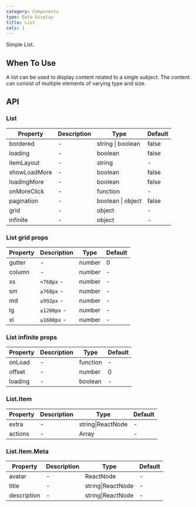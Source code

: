 ```yaml
---
category: Components
type: Data Display
title: List 
cols: 1
---
```


Simple List.

## When To Use

A list can be used to display content related to a single subject. The content can consist of multiple elements of varying type and size.

## API

### List

| Property     | Description           | Type     | Default       |
|----------|----------------|----------|--------------|
| bordered | - | string \| boolean   |  false  |
| loading | -| boolean   |  false  |
| itemLayout | - | string |  -  |
| showLoadMore    | -| boolean   |  false  |
| loadingMore  | - | boolean   |  false  |
| onMoreClick    | -| function   | - |
| pagination | - | boolean \| object   |  false  |
| grid | - | object   |  -  |
| infinite | - | object   |  -  |

### List grid props
| Property     | Description           | Type     | Default       |
---------|-------------|------|---------
| gutter | - | number | 0 |
| column | - | number | - |
| xs | `<768px` - | number   |  -  |
| sm | `≥768px` - | number   |  -  |
| md | `≥992px` - | number   |  -  |
| lg | `≥1200px` - | number   |  -  |
| xl | `≥1600px` - | number   |  -  |

### List infinite props
| Property     | Description           | Type     | Default       |
---------|-------------|------|---------
| onLoad | - | function | - |
| offset | - | number | 0 |
| loading | - | boolean   |  -  |

### List.Item

| Property     | Description           | Type     | Default       |
---------|-------------|------|---------
| extra | - | string\|ReactNode |  -  |
| actions | - | Array<ReactNode> |  -  |

### List.Item.Meta

| Property     | Description           | Type     | Default       |
---------|-------------|------|---------
| avatar | - | ReactNode |  -  |
| title | - | string\|ReactNode |  -  |
| description | - | string\|ReactNode |  -  |


